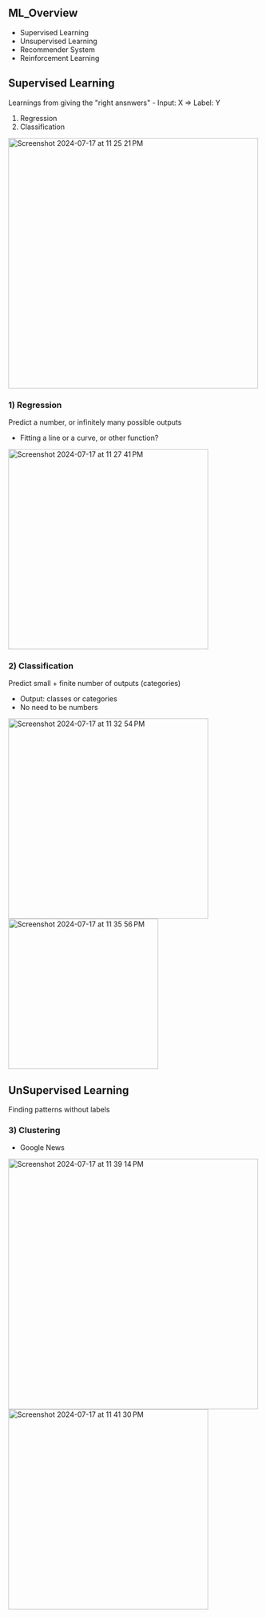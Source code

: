 ## ML_Overview
- Supervised Learning
- Unsupervised Learning
- Recommender System
- Reinforcement Learning

## Supervised Learning
Learnings from giving the "right ansnwers" - Input: X => Label: Y
1. Regression
2. Classification

<img width="500" alt="Screenshot 2024-07-17 at 11 25 21 PM" src="https://github.com/user-attachments/assets/0c081c34-bf63-40ab-850e-0d5ad0d276eb">

<br />

### 1) Regression
Predict a number, or infinitely many possible outputs
- Fitting a line or a curve, or other function?

<img width="400" alt="Screenshot 2024-07-17 at 11 27 41 PM" src="https://github.com/user-attachments/assets/0dd54611-b8c3-432a-8a5a-d42c86e2ecf8">

### 2) Classification
Predict small + finite number of outputs (categories)
- Output: classes or categories
- No need to be numbers

<img width="400" alt="Screenshot 2024-07-17 at 11 32 54 PM" src="https://github.com/user-attachments/assets/cb3de371-f816-4aa8-b6e4-6b31e0350609">

<img width="300" alt="Screenshot 2024-07-17 at 11 35 56 PM" src="https://github.com/user-attachments/assets/f572691f-c83b-461e-99e1-592112f67c75">

## UnSupervised Learning
Finding patterns without labels

### 3) Clustering
- Google News
  
<img width="500" alt="Screenshot 2024-07-17 at 11 39 14 PM" src="https://github.com/user-attachments/assets/e1daaa1d-29f5-49c0-9946-5a5820c30418">

<img width="400" alt="Screenshot 2024-07-17 at 11 41 30 PM" src="https://github.com/user-attachments/assets/6a37bbaa-3be6-491d-bbf9-2a05aa132797">











